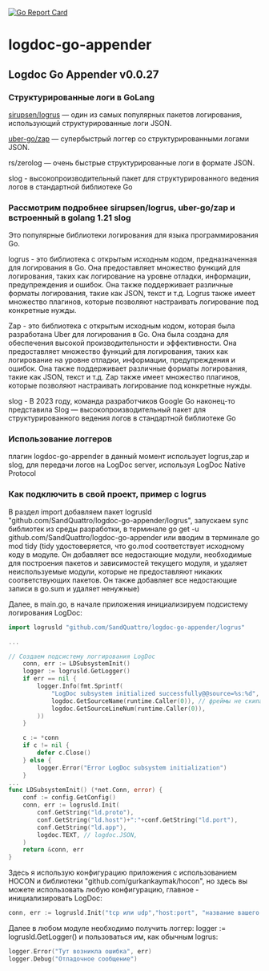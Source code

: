 [![Go Report Card](https://goreportcard.com/badge/github.com/SandQuattro/logdoc-go-appender)](https://goreportcard.com/report/github.com/SandQuattro/logdoc-go-appender)

# logdoc-go-appender

## Logdoc Go Appender v0.0.27

### Структурированные логи в GoLang
[sirupsen/logrus](https://github.com/uber-go/zap) — один из самых популярных пакетов логирования, использующий структурированные логи JSON.

[uber-go/zap](https://github.com/uber-go/zap) — супербыстрый логгер со структурированными логами JSON.

rs/zerolog — очень быстрые структурированные логи в формате JSON.

slog - высокопроизводительный пакет для структурированного ведения логов в стандартной библиотеке Go

### Рассмотрим подробнее sirupsen/logrus, uber-go/zap и встроенный в golang 1.21 slog
Это популярные библиотеки логирования для языка программирования Go.

logrus - это библиотека с открытым исходным кодом, предназначенная для логирования в Go. Она предоставляет множество функций для логирования, таких как логирование на уровне отладки, информации, предупреждения и ошибок. Она также поддерживает различные форматы логирования, такие как JSON, текст и т.д. Logrus также имеет множество плагинов, которые позволяют настраивать логирование под конкретные нужды.

Zap - это библиотека с открытым исходным кодом, которая была разработана Uber для логирования в Go. Она была создана для обеспечения высокой производительности и эффективности. Она предоставляет множество функций для логирования, таких как логирование на уровне отладки, информации, предупреждения и ошибок. Она также поддерживает различные форматы логирования, такие как JSON, текст и т.д. Zap также имеет множество плагинов, которые позволяют настраивать логирование под конкретные нужды.

slog - В 2023 году, команда разработчиков Google Go наконец-то представила Slog — высокопроизводительный пакет для структурированного ведения логов в стандартной библиотеке Go

### Использование логгеров
плагин logdoc-go-appender в данный момент использует logrus,zap и slog, для передачи логов на LogDoc server, используя LogDoc Native Protocol

### Как подключить в свой проект, пример с logrus
В раздел import добавляем пакет logrusld "github.com/SandQuattro/logdoc-go-appender/logrus", запускаем sync библиотек из среды разработки, в терминале go get -u github.com/SandQuattro/logdoc-go-appender или вводим в терминале go mod tidy (tidy удостоверяется, что go.mod соответствует исходному коду в модуле. Он добавляет все недостающие модули, необходимые для построения пакетов и зависимостей текущего модуля, и удаляет неиспользуемые модули, которые не предоставляют никаких соответствующих пакетов. Он также добавляет все недостающие записи в go.sum и удаляет ненужные)

Далее, в main.go, в начале приложения инициализируем подсистему логирования LogDoc:

```go
import logrusld "github.com/SandQuattro/logdoc-go-appender/logrus"

...

// Создаем подсистему логгирования LogDoc
	conn, err := LDSubsystemInit()
	logger := logrusld.GetLogger()
	if err == nil {
		logger.Info(fmt.Sprintf(
			"LogDoc subsystem initialized successfully@@source=%s:%d",
			logdoc.GetSourceName(runtime.Caller(0)), // фреймы не скипаем, не exception
			logdoc.GetSourceLineNum(runtime.Caller(0)),
		))
	}

	c := *conn
	if c != nil {
		defer c.Close()
	} else {
		logger.Error("Error LogDoc subsystem initialization")
	}
...
func LDSubsystemInit() (*net.Conn, error) {
	conf := config.GetConfig()
	conn, err := logrusld.Init(
		conf.GetString("ld.proto"),
		conf.GetString("ld.host")+":"+conf.GetString("ld.port"),
		conf.GetString("ld.app"), 
		logdoc.TEXT, // logdoc.JSON,
	)
	return &conn, err
}

```

Здесь я использую конфигурацию приложения с использованием HOCON и библиотеки 
"github.com/gurkankaymak/hocon", но здесь вы можете использовать любую конфигурацию, главное - инициализировать LogDoc:

```go
conn, err := logrusld.Init("tcp или udp","host:port", "название вашего приложения", logdoc.TEXT)
```

Далее в любом модуле необходимо получить логгер: logger := logrusld.GetLogger() и пользоваться им, как обычным logrus:

```go
logger.Error("Тут возникла ошибка", err)
logger.Debug("Отладочное сообщение")
```
